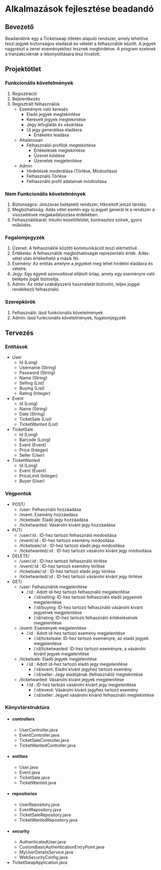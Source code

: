 # Alkalmazások fejlesztése beadandó

## Bevezető

Beadandónk egy a Ticketswap ötletén alapuló rendszer, amely lehetőve teszi jegyek biztonságos eladását és vételét a felhasználók között. A jegyek nagyrészt a zenei eseményekhez lesznek meghírdetve. A program ezeknek a tranzakcióknak a lebonyolítására lesz hivatott.

## Projektötlet

### Funkcionális követelmények

1.  Regisztráció
2.  Bejelentkezés
3.  Regisztrált felhasználok
    - Eseményre való keresés
      - Eladó jegyek megtekintése
      - Keresett jegyek megtekintése
      - Jegy lefoglalás és vásárlása
      - Új jegy generálása eladásra
        - Értékelés leadása
    - Általánosan
      - Felhasználói profilok megtekintése
        - Értékelések megtekintése
        - Üzenet küldése
        - Üzenetek megjelenítése
    - Admin
      - Hirdetések moderálása (Törlése, Módosítása)
      - Felhasználó Törlése
      - Felhasználó profil adatainak módósítása

### Nem Funkcionális követelmények

1. Biztonságos: Jelszavas beléptető rendszer, titkosított jelszó tárolás.
2. Megbizhatóság: Adás vétel esetén egy új jegyet generál le a rendszer a visszaélések megakadályozása érdekében.
3. Felhasználóbarát: Intuitív kezelőfelület, kontrasztos színek, gyors működés.

### Fogalomjegyzék

1. Üzenet: A felhasználók közötti kommunikációt teszi elérhetővé.
2. Értékelés: A felhasználók megbizhatóságát reprezentáló érték. Adás-vétel után értékelhető a másik fél.
3. Esemény: Az entitás amelyre a jegyeket meg lehet hirdetni eladásra és vételre.
4. Jegy: Egy egyedi azonosítóval ellátott űrlap, amely egy eseményre való belépés jogát biztosítja.
5. Admin: Az oldal szabályszerű használatát biztosító, teljes joggal rendelkező felhasználó.

### Szerepkörök

1. Felhasználó: lásd funkcionális követelmények
2. Admin: lásd funkcionális követelmények, fogalomjegyzék

## Tervezés

### Entitások

- User
    - Id (Long)
    - Username (String)
    - Password (String)
    - Name (String)
    - Selling (List<TicketSale>)
    - Buying (List<TicketWanted>)
    - Rating (Integer)
- Event
    - Id (Long)
    - Name (String)
    - Date (String)
    - TicketSale (List<TicketSale>)
    - TicketWanted (List<TicketWanted>)
- TicketSale
    - Id (Long)
    - Barcode (Long)
    - Event (Event)
    - Price (Integer)
    - Seller (User)
- TicketWanted
    - Id (Long)
    - Event (Event)
    - PriceLimit (Integer)
    - Buyer (User)

### Végpontok

- POST/
    - /user: Felhasználó hozzáadása
    - /event: Esemény hozzáadása
    - /ticketsale: Eladó jegy hozzáadása
    - /ticketwanted: Vásárolni kívánt jegy hozzáadása
- PUT/
    - /user/:id : ID-hez tartozó felhasználó módosítása
    - /event/:id : ID-hez tartozó esemény módosítása
    - /ticketsale/:id : ID-hez tartozó eladó jegy módosítása
    - /ticketwanted/:id : ID-hez tartozó vásárolni kívánt jegy módosítása
- DELETE/
    - /user/:id : ID-hez tartozó felhasználó törlése
    - /event/:id : ID-hez tartozó esemény törlése
    - /ticketsale/:id : ID-hez tartozó eladó jegy törlése
    - /ticketwanted/:id : ID-hez tartozó vásárolni kívánt jegy törlése
- GET/
    - /user: Felhasználók megjelenítése
        - /:id : Adott id-hez tartozó felhasználó megjelenítése
            - /:id/selling: ID-hez tartozó felhasználó eladó jegyeinek megjelenítése
            - /:id/buying: ID-hez tartozó felhasználó vásárolni kívánt jegyeinek megjelenítése
            - /:id/rating: ID-hez tartozó felhasználó értékelésének megjelenítése
    - /event: Események megjelenítése
        - /:id : Adott id-hez tartozó esemény megjelenítése
            - /:id/ticketsale: ID-hez tartozó eseményre, az eladó jegyek megjelenítése
            - /:id/ticketwanted: ID-hez tartozó eseményre, a vásárolni kívánt jegyek megjelenítése
    - /ticketsale: Eladó jegyek megjelenítése
        - /:id : Adott id-hez tartozó eladó jegy megjelenítése
            - /:id/event: Eladni kívánt jegyhez tartozó esemény
            - /:id/seller: Jegy eladójának (felhasználó) megtekintése
    - /ticketwanted: Vásárolni kívánt jegyek megjelenítése
        - /:id : ID-hez tartozó vásárolni kívánt jegy megjelenítése
            - /:id/event: Vásárolni kívánt jegyhez tartozó esemény
            - /:id/seller: Jegyet vásárolni kívánó felhasználó megtekintése

### Könyvtárstruktúra

- #### controllers
    - UserController.java
    - EventController.java
    - TicketSaleController.java
    - TicketWantedController.java
- #### entities
    - User.java
    - Event.java
    - TicketSale.java
    - TicketWanted.java
- #### repositories
    - UserRepository.java
    - EventRepository.java
    - TicketSaleRepository.java
    - TicketWantedRepository.java
- #### security
    - AuthenticatedUser.java
    - CustomBasicAuthenticationEntryPoint.java
    - MyUserDetailsService.java
    - WebSecurityConfig.java
- TicketSwapApplication.java











  
